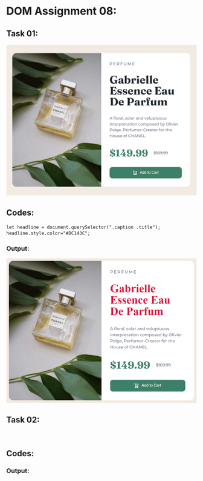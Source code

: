 # DOM Assignment 08:

## Task 01:
![](./ass9.1-before.png)
## Codes:
    let headline = document.querySelector(".caption .title");
    headline.style.color="#DC143C";
  
### Output:
![](./ass9.1-after.png)




## Task 02:
![]()

## Codes:
  
 
### Output:
![]()

